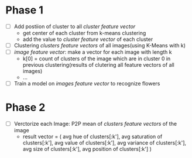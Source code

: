 # Phase 1

- [ ] Add postiion of cluster to all _cluster feature vector_
    - get center of each cluster from k-means clustering
    - add the value to _cluster feature vector_ of each cluster
- [ ] Clustering _clusters feature vectors_ of all images(using K-Means with k)
- [ ] _image feature vector_: make a vector for each image with length k 
    - k[0] = count of clusters of the image which are in cluster 0 in previous clustering(results of clutering all feature vectors of all images)
    - ...
- [ ] Train a model on _images feature vector_ to recognize flowers

# Phase 2

- [ ] Verctorize each Image: P2P mean of _clusters feature vectors_ of the image
    - result vector = (
        avg hue of clusters[:k'], avg saturation of clusters[:k'], avg value of clusters[:k'], avg variance of clusters[:k'], avg size of clusters[:k'], avg position of clusters[:k']
    )
